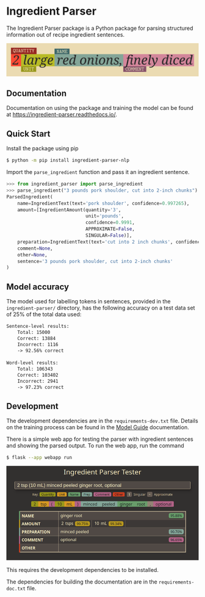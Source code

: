 # Ingredient Parser

The Ingredient Parser package is a Python package for parsing structured information out of recipe ingredient sentences.

![](docs/source/_static/logo.png)

## Documentation

Documentation on using the package and training the model can be found at https://ingredient-parser.readthedocs.io/.

## Quick Start

Install the package using pip

```bash
$ python -m pip install ingredient-parser-nlp
```

Import the ```parse_ingredient``` function and pass it an ingredient sentence.

```python
>>> from ingredient_parser import parse_ingredient
>>> parse_ingredient("3 pounds pork shoulder, cut into 2-inch chunks")
ParsedIngredient(
    name=IngredientText(text='pork shoulder', confidence=0.997265), 
    amount=[IngredientAmount(quantity='3', 
                             unit='pounds', 
                             confidence=0.9991, 
                             APPROXIMATE=False, 
                             SINGULAR=False)], 
    preparation=IngredientText(text='cut into 2 inch chunks', confidence=0.986157),
    comment=None, 
    other=None, 
    sentence='3 pounds pork shoulder, cut into 2-inch chunks'
)
```

## Model accuracy

The model used for labelling tokens in sentences, provided in the ```ingredient-parser/``` directory, has the following accuracy on a test data set of 25% of the total  data used:

```
Sentence-level results:
	Total: 15000
	Correct: 13884
	Incorrect: 1116
	-> 92.56% correct

Word-level results:
	Total: 106343
	Correct: 103402
	Incorrect: 2941
	-> 97.23% correct
```

## Development

The development dependencies are in the ```requirements-dev.txt``` file. Details on the training process can be found in the [Model Guide](https://ingredient-parser.readthedocs.io/en/latest/guide/index.html) documentation.

There is a simple web app for testing the parser with ingredient sentences and showing the parsed output. To run the web app, run the command

```bash
$ flask --app webapp run
```

![Screen shot of web app](docs/source/_static/app-screenshot.png)

This requires the development dependencies to be installed.

The dependencies for building the documentation are in the ```requirements-doc.txt``` file.
